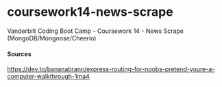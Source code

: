 # coursework14-news-scrape
Vanderbilt Coding Boot Camp - Coursework 14 - News Scrape (MongoDB/Mongoose/Cheerio)

#### Sources
https://dev.to/bananabrann/express-routing-for-noobs-pretend-youre-a-computer-walkthrough-1ma4